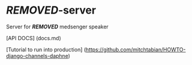 # ***REMOVED***-server
Server for ***REMOVED*** medsenger speaker

[API DOCS]
(docs.md)

[Tutorial to run into production]
(https://github.com/mitchtabian/HOWTO-django-channels-daphne)
